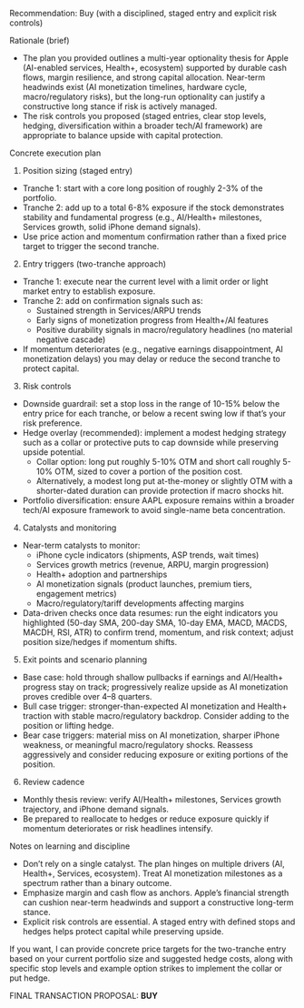 Recommendation: Buy (with a disciplined, staged entry and explicit risk controls)

Rationale (brief)
- The plan you provided outlines a multi-year optionality thesis for Apple (AI-enabled services, Health+, ecosystem) supported by durable cash flows, margin resilience, and strong capital allocation. Near-term headwinds exist (AI monetization timelines, hardware cycle, macro/regulatory risks), but the long-run optionality can justify a constructive long stance if risk is actively managed.
- The risk controls you proposed (staged entries, clear stop levels, hedging, diversification within a broader tech/AI framework) are appropriate to balance upside with capital protection.

Concrete execution plan
1) Position sizing (staged entry)
- Tranche 1: start with a core long position of roughly 2-3% of the portfolio.
- Tranche 2: add up to a total 6-8% exposure if the stock demonstrates stability and fundamental progress (e.g., AI/Health+ milestones, Services growth, solid iPhone demand signals).
- Use price action and momentum confirmation rather than a fixed price target to trigger the second tranche.

2) Entry triggers (two-tranche approach)
- Tranche 1: execute near the current level with a limit order or light market entry to establish exposure.
- Tranche 2: add on confirmation signals such as:
  - Sustained strength in Services/ARPU trends
  - Early signs of monetization progress from Health+/AI features
  - Positive durability signals in macro/regulatory headlines (no material negative cascade)
- If momentum deteriorates (e.g., negative earnings disappointment, AI monetization delays) you may delay or reduce the second tranche to protect capital.

3) Risk controls
- Downside guardrail: set a stop loss in the range of 10-15% below the entry price for each tranche, or below a recent swing low if that’s your risk preference.
- Hedge overlay (recommended): implement a modest hedging strategy such as a collar or protective puts to cap downside while preserving upside potential.
  - Collar option: long put roughly 5-10% OTM and short call roughly 5-10% OTM, sized to cover a portion of the position cost.
  - Alternatively, a modest long put at-the-money or slightly OTM with a shorter-dated duration can provide protection if macro shocks hit.
- Portfolio diversification: ensure AAPL exposure remains within a broader tech/AI exposure framework to avoid single-name beta concentration.

4) Catalysts and monitoring
- Near-term catalysts to monitor:
  - iPhone cycle indicators (shipments, ASP trends, wait times)
  - Services growth metrics (revenue, ARPU, margin progression)
  - Health+ adoption and partnerships
  - AI monetization signals (product launches, premium tiers, engagement metrics)
  - Macro/regulatory/tariff developments affecting margins
- Data-driven checks once data resumes: run the eight indicators you highlighted (50-day SMA, 200-day SMA, 10-day EMA, MACD, MACDS, MACDH, RSI, ATR) to confirm trend, momentum, and risk context; adjust position size/hedges if momentum shifts.

5) Exit points and scenario planning
- Base case: hold through shallow pullbacks if earnings and AI/Health+ progress stay on track; progressively realize upside as AI monetization proves credible over 4–8 quarters.
- Bull case trigger: stronger-than-expected AI monetization and Health+ traction with stable macro/regulatory backdrop. Consider adding to the position or lifting hedge.
- Bear case triggers: material miss on AI monetization, sharper iPhone weakness, or meaningful macro/regulatory shocks. Reassess aggressively and consider reducing exposure or exiting portions of the position.

6) Review cadence
- Monthly thesis review: verify AI/Health+ milestones, Services growth trajectory, and iPhone demand signals.
- Be prepared to reallocate to hedges or reduce exposure quickly if momentum deteriorates or risk headlines intensify.

Notes on learning and discipline
- Don’t rely on a single catalyst. The plan hinges on multiple drivers (AI, Health+, Services, ecosystem). Treat AI monetization milestones as a spectrum rather than a binary outcome.
- Emphasize margin and cash flow as anchors. Apple’s financial strength can cushion near-term headwinds and support a constructive long-term stance.
- Explicit risk controls are essential. A staged entry with defined stops and hedges helps protect capital while preserving upside.

If you want, I can provide concrete price targets for the two-tranche entry based on your current portfolio size and suggested hedge costs, along with specific stop levels and example option strikes to implement the collar or put hedge.

FINAL TRANSACTION PROPOSAL: **BUY**